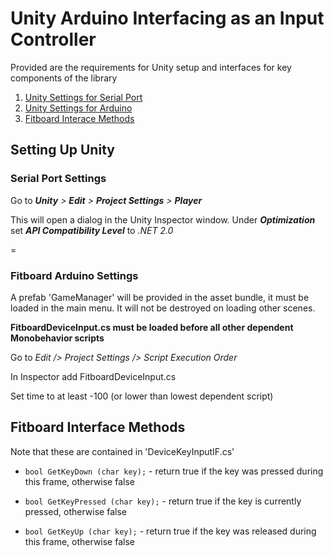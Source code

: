 # Unity Arduino Interfacing as an Input Controller

Provided are the requirements for Unity setup and interfaces for key components of the library

1. [Unity Settings for Serial Port](#serial-port-settings)
2. [Unity Settings for Arduino](#fitboard-arduino-settings)
3. [Fitboard Interace Methods](#fitboard-interface-methods)

## Setting Up Unity

### Serial Port Settings

Go to ***Unity** > **Edit** > **Project Settings** > **Player***

This will open a dialog in the Unity Inspector window. Under ***Optimization*** set ***API Compatibility Level*** to *.NET 2.0*

=

### Fitboard Arduino Settings

A prefab 'GameManager' will be provided in the asset bundle, it must be loaded in the main menu. It will not be destroyed on loading other scenes.

**FitboardDeviceInput.cs must be loaded before all other dependent Monobehavior scripts**

Go to *Edit /> Project Settings /> Script Execution Order*

In Inspector add FitboardDeviceInput.cs

Set time to at least -100 (or lower than lowest dependent script)

## Fitboard Interface Methods

Note that these are contained in 'DeviceKeyInputIF.cs' 

* `bool GetKeyDown (char key);` - return true if the key was pressed during this frame, otherwise false

* `bool GetKeyPressed (char key);` - return true if the key is currently pressed, otherwise false

* `bool GetKeyUp (char key);` - return true if the key was released during this frame, otherwise false
